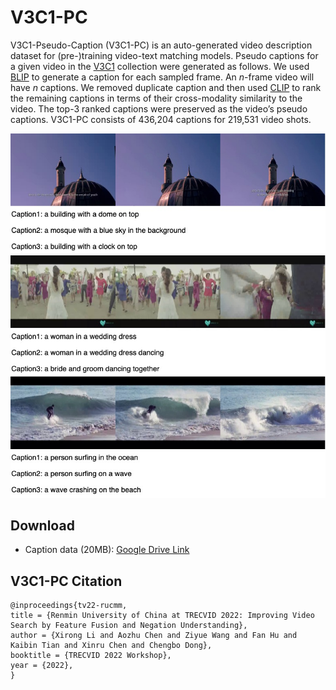 # V3C1-PC

V3C1-Pseudo-Caption (V3C1-PC) is an auto-generated video description dataset for (pre-)training video-text matching models. Pseudo captions for a given video in the [V3C1](https://www-nlpir.nist.gov/projects/tv2022/data.html) collection were generated as follows. We used [BLIP](https://github.com/salesforce/BLIP) to generate a caption for each sampled frame.  An *n*-frame video will have *n* captions. We removed duplicate caption and then used [CLIP](https://github.com/openai/CLIP) to rank the remaining captions in terms of their cross-modality similarity to the video. The top-3 ranked captions were preserved as the video’s pseudo captions. V3C1-PC consists of 436,204 captions for 219,531 video shots.

![](pc.jpg)

## Download

+ Caption data (20MB): [Google Drive Link](https://drive.google.com/file/d/1X8x4Fkd7v_9cKIzA4x9Qr_Sh8UtaF2sa/view?usp=sharing)



## V3C1-PC Citation

```
@inproceedings{tv22-rucmm,
title = {Renmin University of China at TRECVID 2022: Improving Video Search by Feature Fusion and Negation Understanding},
author = {Xirong Li and Aozhu Chen and Ziyue Wang and Fan Hu and Kaibin Tian and Xinru Chen and Chengbo Dong},
booktitle = {TRECVID 2022 Workshop},
year = {2022},
}
```
